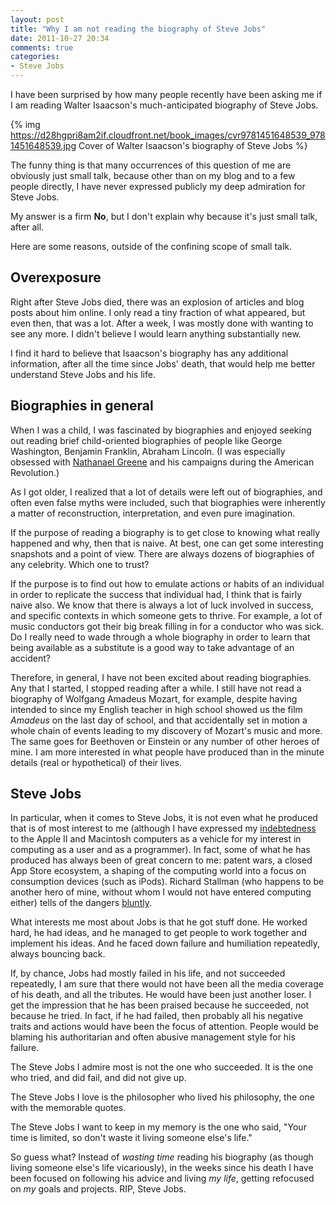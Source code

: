 ```yaml
---
layout: post
title: "Why I am not reading the biography of Steve Jobs"
date: 2011-10-27 20:34
comments: true
categories:
- Steve Jobs
---
```

I have been surprised by how many people recently have been asking me if I am reading Walter Isaacson's much-anticipated biography of Steve Jobs.

{% img https://d28hgpri8am2if.cloudfront.net/book_images/cvr9781451648539_9781451648539.jpg Cover of Walter Isaacson's biography of Steve Jobs %}

The funny thing is that many occurrences of this question of me are obviously just small talk, because other than on my blog and to a few people directly, I have never expressed publicly my deep admiration for Steve Jobs.

My answer is a firm **No**, but I don't explain why because it's just small talk, after all.

Here are some reasons, outside of the confining scope of small talk.

<!--more-->

## Overexposure

Right after Steve Jobs died, there was an explosion of articles and blog posts about him online. I only read a tiny fraction of what appeared, but even then, that was a lot. After a week, I was mostly done with wanting to see any more. I didn't believe I would learn anything substantially new.

I find it hard to believe that Isaacson's biography has any additional information, after all the time since Jobs' death, that would help me better understand Steve Jobs and his life.

## Biographies in general

When I was a child, I was fascinated by biographies and enjoyed seeking out reading brief child-oriented biographies of people like George Washington, Benjamin Franklin, Abraham Lincoln. (I was especially obsessed with [Nathanael Greene](http://en.wikipedia.org/wiki/Nathanael_Greene) and his campaigns during the American Revolution.)

As I got older, I realized that a lot of details were left out of biographies, and often even false myths were included, such that biographies were inherently a matter of reconstruction, interpretation, and even pure imagination.

If the purpose of reading a biography is to get close to knowing what really happened and why, then that is naive. At best, one can get some interesting snapshots and a point of view. There are always dozens of biographies of any celebrity. Which one to trust?

If the purpose is to find out how to emulate actions or habits of an individual in order to replicate the success that individual had, I think that is fairly naive also. We know that there is always a lot of luck involved in success, and specific contexts in which someone gets to thrive. For example, a lot of music conductors got their big break filling in for a conductor who was sick. Do I really need to wade through a whole biography in order to learn that being available as a substitute is a good way to take advantage of an accident?

Therefore, in general, I have not been excited about reading biographies. Any that I started, I stopped reading after a while. I still have not read a biography of Wolfgang Amadeus Mozart, for example, despite having intended to since my English teacher in high school showed us the film *Amadeus* on the last day of school, and that accidentally set in motion a whole chain of events leading to my discovery of Mozart's music and more. The same goes for Beethoven or Einstein or any number of other heroes of mine. I am more interested in what people have produced than in the minute details (real or hypothetical) of their lives.

## Steve Jobs

In particular, when it comes to Steve Jobs, it is not even what he produced that is of most interest to me (although I have expressed my [indebtedness](/blog/2011/10/05/i-cannot-imagine-my-life-without-the-influence-of-steve-jobs/) to the Apple II and Macintosh computers as a vehicle for my interest in computing as a user and as a programmer). In fact, some of what he has produced has always been of great concern to me: patent wars, a closed App Store ecosystem, a shaping of the computing world into a focus on consumption devices (such as iPods).  Richard Stallman (who happens to be another hero of mine, without whom I would not have entered computing either) tells of the dangers [bluntly](http://stallman.org/archives/2011-jul-oct.html?ohai#27_October_2011_%28Steve_Jobs%29).

What interests me most about Jobs is that he got stuff done. He worked hard, he had ideas, and he managed to get people to work together and implement his ideas. And he faced down failure and humiliation repeatedly, always bouncing back.

If, by chance, Jobs had mostly failed in his life, and not succeeded repeatedly, I am sure that there would not have been all the media coverage of his death, and all the tributes. He would have been just another loser. I get the impression that he has been praised because he succeeded, not because he tried. In fact, if he had failed, then probably all his negative traits and actions would have been the focus of attention. People would be blaming his authoritarian and often abusive management style for his failure.

The Steve Jobs I admire most is not the one who succeeded. It is the one who tried, and did fail, and did not give up.

The Steve Jobs I love is the philosopher who lived his philosophy, the one with the memorable quotes.

The Steve Jobs I want to keep in my memory is the one who said, "Your time is limited, so don't waste it living someone else's life."

So guess what? Instead of *wasting time* reading his biography (as though living someone else's life vicariously), in the weeks since his death I have been focused on following his advice and living *my life*, getting refocused on *my* goals and projects. RIP, Steve Jobs.
